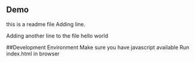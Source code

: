 ## Demo
this is a readme file
Adding line.

Adding another line to the file
hello world

##Development Environment
Make sure you have javascript available
Run index.html in browser
